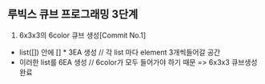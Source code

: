 ## 루빅스 큐브 프로그래밍 3단계  
1. 6x3x3의 6color 큐브 생성[Commit No.1]    
- list([]) 안에 [] * 3EA 생성 // 각 list 마다 element 3개씩들어갈 공간  
- 이러한 list를 6EA 생성 // 6color가 모두 들어가야 하기 때문 => 6x3x3 큐브생성완료  
